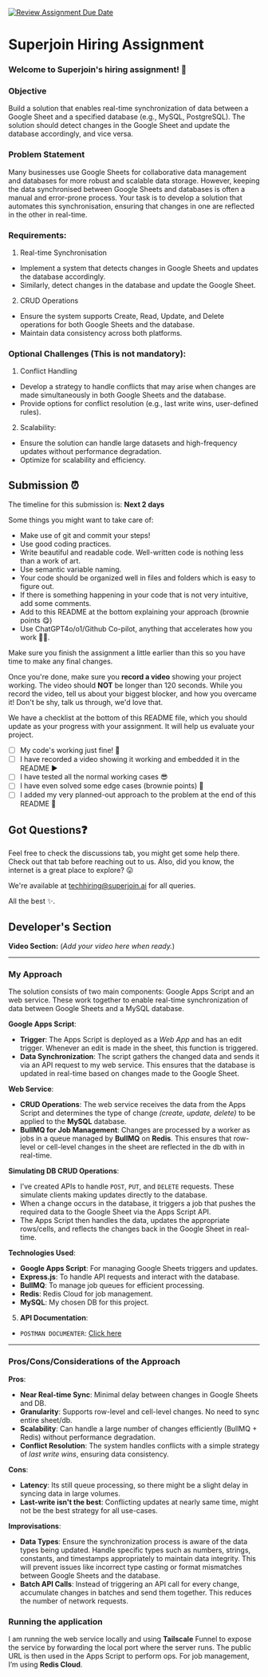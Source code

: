 [![Review Assignment Due Date](https://classroom.github.com/assets/deadline-readme-button-22041afd0340ce965d47ae6ef1cefeee28c7c493a6346c4f15d667ab976d596c.svg)](https://classroom.github.com/a/AHFn7Vbn)
# Superjoin Hiring Assignment

### Welcome to Superjoin's hiring assignment! 🚀

### Objective
Build a solution that enables real-time synchronization of data between a Google Sheet and a specified database (e.g., MySQL, PostgreSQL). The solution should detect changes in the Google Sheet and update the database accordingly, and vice versa.

### Problem Statement
Many businesses use Google Sheets for collaborative data management and databases for more robust and scalable data storage. However, keeping the data synchronised between Google Sheets and databases is often a manual and error-prone process. Your task is to develop a solution that automates this synchronisation, ensuring that changes in one are reflected in the other in real-time.

### Requirements:
1. Real-time Synchronisation
  - Implement a system that detects changes in Google Sheets and updates the database accordingly.
   - Similarly, detect changes in the database and update the Google Sheet.
  2.	CRUD Operations
   - Ensure the system supports Create, Read, Update, and Delete operations for both Google Sheets and the database.
   - Maintain data consistency across both platforms.
   
### Optional Challenges (This is not mandatory):
1. Conflict Handling
- Develop a strategy to handle conflicts that may arise when changes are made simultaneously in both Google Sheets and the database.
- Provide options for conflict resolution (e.g., last write wins, user-defined rules).
    
2. Scalability: 	
- Ensure the solution can handle large datasets and high-frequency updates without performance degradation.
- Optimize for scalability and efficiency.

## Submission ⏰
The timeline for this submission is: **Next 2 days**

Some things you might want to take care of:
- Make use of git and commit your steps!
- Use good coding practices.
- Write beautiful and readable code. Well-written code is nothing less than a work of art.
- Use semantic variable naming.
- Your code should be organized well in files and folders which is easy to figure out.
- If there is something happening in your code that is not very intuitive, add some comments.
- Add to this README at the bottom explaining your approach (brownie points 😋)
- Use ChatGPT4o/o1/Github Co-pilot, anything that accelerates how you work 💪🏽. 

Make sure you finish the assignment a little earlier than this so you have time to make any final changes.

Once you're done, make sure you **record a video** showing your project working. The video should **NOT** be longer than 120 seconds. While you record the video, tell us about your biggest blocker, and how you overcame it! Don't be shy, talk us through, we'd love that.

We have a checklist at the bottom of this README file, which you should update as your progress with your assignment. It will help us evaluate your project.

- [ ] My code's working just fine! 🥳
- [ ] I have recorded a video showing it working and embedded it in the README ▶️
- [ ] I have tested all the normal working cases 😎
- [ ] I have even solved some edge cases (brownie points) 💪
- [ ] I added my very planned-out approach to the problem at the end of this README 📜

## Got Questions❓
Feel free to check the discussions tab, you might get some help there. Check out that tab before reaching out to us. Also, did you know, the internet is a great place to explore? 😛

We're available at techhiring@superjoin.ai for all queries. 

All the best ✨.

## Developer's Section

**Video Section:**
(*Add your video here when ready.*)

---

### My Approach

The solution consists of two main components: Google Apps Script and an web service. These work together to enable real-time synchronization of data between Google Sheets and a MySQL database.

**Google Apps Script**:
- **Trigger**: The Apps Script is deployed as a *Web App* and has an edit trigger. Whenever an edit is made in the sheet, this function is triggered.
- **Data Synchronization**: The script gathers the changed data and sends it via an API request to my web service. This ensures that the database is updated in real-time based on changes made to the Google Sheet.

**Web Service**:
- **CRUD Operations**: The web service receives the data from the Apps Script and determines the type of change *(create, update, delete)* to be applied to the **MySQL** database.
- **BullMQ for Job Management**: Changes are processed by a worker as jobs in a queue managed by **BullMQ** on **Redis**. This ensures that row-level or cell-level changes in the sheet are reflected in the db with in real-time.

**Simulating DB CRUD Operations**:
- I’ve created APIs to handle `POST`, `PUT`, and `DELETE` requests. These simulate clients making updates directly to the database.
- When a change occurs in the database, it triggers a job that pushes the required data to the Google Sheet via the Apps Script API.
- The Apps Script then handles the data, updates the appropriate rows/cells, and reflects the changes back in the Google Sheet in real-time.

**Technologies Used**:
- **Google Apps Script**: For managing Google Sheets triggers and updates.
- **Express.js**: To handle API requests and interact with the database.
- **BullMQ**: To manage job queues for efficient processing.
- **Redis**: Redis Cloud for job management.
- **MySQL**: My chosen DB for this project.

5. **API Documentation**:
- `POSTMAN DOCUMENTER`: [Click here](https://documenter.getpostman.com/view/22931938/2sAXqp8P1K)
---

### Pros/Cons/Considerations of the Approach

**Pros**:
- **Near Real-time Sync**: Minimal delay between changes in Google Sheets and DB.
- **Granularity**: Supports row-level and cell-level changes. No need to sync entire sheet/db.
- **Scalability**: Can handle a large number of changes efficiently (BullMQ + Redis) without performance degradation.
- **Conflict Resolution**: The system handles conflicts with a simple strategy of *last write wins*, ensuring data consistency.

**Cons**:
- **Latency**: Its still queue processing, so there might be a slight delay in syncing data in large volumes.
- **Last-write isn't the best**: Conflicting updates at nearly same time, might not be the best strategy for all use-cases.

**Improvisations**:
- **Data Types**: Ensure the synchronization process is aware of the data types being updated. Handle specific types such as numbers, strings, constants, and timestamps appropriately to maintain data integrity. This will prevent issues like incorrect type casting or format mismatches between Google Sheets and the database.
- **Batch API Calls**: Instead of triggering an API call for every change, accumulate changes in batches and send them together. This reduces the number of network requests.


### Running the application

I am running the web service locally and using **Tailscale** Funnel to expose the service by forwarding the local port where the server runs. The public URL is then used in the Apps Script to perform ops. For job management, I’m using **Redis Cloud**.